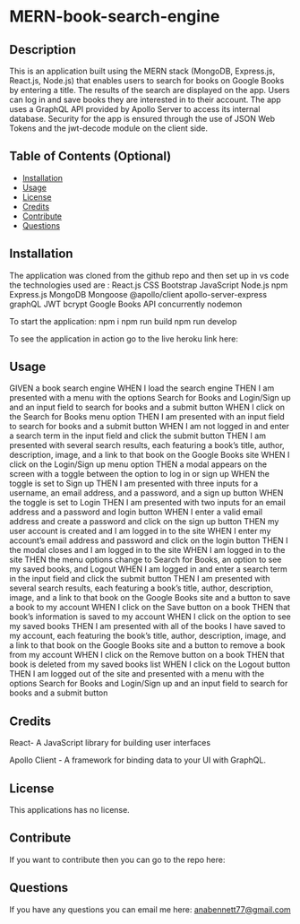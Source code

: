 # MERN-book-search-engine



## Description

This is an application built using the MERN stack (MongoDB, Express.js, React.js, Node.js) that enables users to search for books on Google Books by entering a title. The results of the search are displayed on the app. Users can log in and save books they are interested in to their account. The app uses a GraphQL API provided by Apollo Server to access its internal database. Security for the app is ensured through the use of JSON Web Tokens and the jwt-decode module on the client side.





## Table of Contents (Optional)



- [Installation](#installation)
- [Usage](#usage)
- [License](#license)
- [Credits](#credits)
- [Contribute](#contribute)
- [Questions](#questions)

## Installation

The application was cloned from the github repo and then set up in vs code the technologies used are :
React.js
CSS
Bootstrap
JavaScript
Node.js
npm
Express.js
MongoDB
Mongoose
@apollo/client
apollo-server-express
graphQL
JWT
bcrypt
Google Books API
concurrently
nodemon

To start the application:
npm i 
npm run build 
npm run develop 

To see the application in action go to the live heroku link here: 

## Usage
GIVEN a book search engine
WHEN I load the search engine
THEN I am presented with a menu with the options Search for Books and Login/Sign up and an input field to search for books and a submit button
WHEN I click on the Search for Books menu option
THEN I am presented with an input field to search for books and a submit button
WHEN I am not logged in and enter a search term in the input field and click the submit button
THEN I am presented with several search results, each featuring a book’s title, author, description, image, and a link to that book on the Google Books site
WHEN I click on the Login/Sign up menu option
THEN a modal appears on the screen with a toggle between the option to log in or sign up
WHEN the toggle is set to Sign up
THEN I am presented with three inputs for a username, an email address, and a password, and a sign up button
WHEN the toggle is set to Login
THEN I am presented with two inputs for an email address and a password and login button
WHEN I enter a valid email address and create a password and click on the sign up button
THEN my user account is created and I am logged in to the site
WHEN I enter my account’s email address and password and click on the login button
THEN I the modal closes and I am logged in to the site
WHEN I am logged in to the site
THEN the menu options change to Search for Books, an option to see my saved books, and Logout
WHEN I am logged in and enter a search term in the input field and click the submit button
THEN I am presented with several search results, each featuring a book’s title, author, description, image, and a link to that book on the Google Books site and a button to save a book to my account
WHEN I click on the Save button on a book
THEN that book’s information is saved to my account
WHEN I click on the option to see my saved books
THEN I am presented with all of the books I have saved to my account, each featuring the book’s title, author, description, image, and a link to that book on the Google Books site and a button to remove a book from my account
WHEN I click on the Remove button on a book
THEN that book is deleted from my saved books list
WHEN I click on the Logout button
THEN I am logged out of the site and presented with a menu with the options Search for Books and Login/Sign up and an input field to search for books and a submit button  


   

## Credits

 React- A JavaScript library for building user interfaces

Apollo Client - A framework for binding data to your UI with GraphQL.



## License
This applications has no license.



## Contribute
If you want to contribute then you can go to the repo here:


## Questions
If you have any questions you can email me here: anabennett77@gmail.com 


